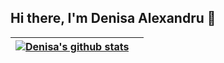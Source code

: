 ## Hi there, I'm Denisa Alexandru 👋

| <a href="https://github.com/anuraghazra/github-readme-stats"><img align="center" src="https://github-readme-stats.vercel.app/api?username=depink5&show_icons=true&include_all_commits=true&theme=buefy&hide_border=true" alt="Denisa's github stats" /></a> | <a href="https://github.com/anuraghazra/github-readme-stats"></a> |
| ------------- | ------------- |
